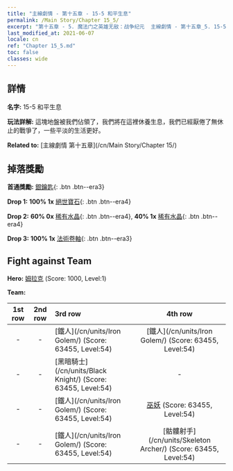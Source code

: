 ```yaml
---
title: "主線劇情 - 第十五章 - 15-5 和平生息"
permalink: /Main Story/Chapter 15_5/
excerpt: "第十五章 - 5. 魔法门之英雄无敌：战争纪元  主線劇情 - 第十五章_5. 15-5 和平生息"
last_modified_at: 2021-06-07
locale: cn
ref: "Chapter 15_5.md"
toc: false
classes: wide
---
```


## 詳情

 **名字:** 15-5 和平生息

 **玩法詳解:** 這塊地盤被我們佔領了，我們將在這裡休養生息，我們已經厭倦了無休止的戰爭了，一些平淡的生活更好。

 **Related to:** [主線劇情 第十五章](/cn/Main Story/Chapter 15/)

## 掉落獎勵

 **首通獎勵:** [銀鑰匙](/cn/Items/con_693/){: .btn .btn--era3}

 **Drop 1:** **100% 1x** [絕世寶石](/cn/Items/mat_51/){: .btn .btn--era4}

 **Drop 2:** **60% 0x** [稀有水晶](/cn/Items/mat_45/){: .btn .btn--era4}, **40% 1x** [稀有水晶](/cn/Items/mat_45/){: .btn .btn--era4}

 **Drop 3:** **100% 1x** [法術卷軸](/cn/Items/con_694/){: .btn .btn--era3}


## Fight against Team
 **Hero:** [姆拉克](/cn/heroes/Mullich/) (Score: 1000, Level:1)

 **Team:**


  | 1st row | 2nd row | 3rd row | 4th row |
  |:----:|:----:|:----|:----:|
  | - | - | [鐵人](/cn/units/Iron Golem/) (Score: 63455, Level:54)  | [鐵人](/cn/units/Iron Golem/) (Score: 63455, Level:54)  |
  | - | - | [黑暗騎士](/cn/units/Black Knight/) (Score: 63455, Level:54)  | - |
  | - | - | [鐵人](/cn/units/Iron Golem/) (Score: 63455, Level:54)  | [巫妖](/cn/units/Lich/) (Score: 63455, Level:54)  |
  | - | - | [鐵人](/cn/units/Iron Golem/) (Score: 63455, Level:54)  | [骷髏射手](/cn/units/Skeleton Archer/) (Score: 63455, Level:54)  |


